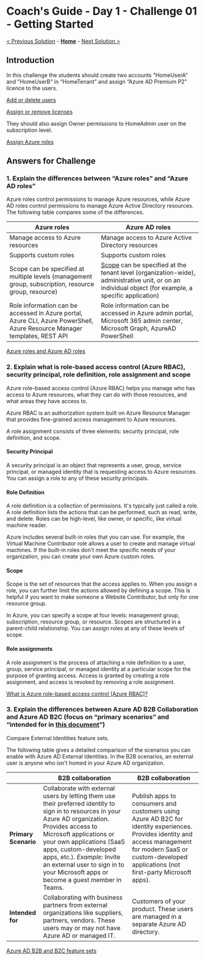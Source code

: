 # Coach's Guide - Day 1 - Challenge 01 - Getting Started

 [< Previous Solution](./Solution_D1_00.md) - **[Home](../README.md)** - [Next Solution >](./Solution_D1_02.md)

## Introduction

In this challenge the students should create two accounts "HomeUserA" and "HomeUserB" in “HomeTenant” and assign “Azure AD Premium P2” licence to the users.

[Add or delete users](https://docs.microsoft.com/en-us/azure/active-directory/fundamentals/add-users-azure-active-directory)

[Assign or remove licenses](https://docs.microsoft.com/en-us/azure/active-directory/fundamentals/license-users-groups#assign-licenses-to-users-or-groups)

They should also assign Owner permissions to HomeAdmin user on the subscription level.

[Assign Azure roles](https://docs.microsoft.com/en-us/azure/role-based-access-control/role-assignments-portal?tabs=current)

## Answers for Challenge

### 1. Explain the differences between “Azure roles” and “Azure AD roles”

Azure roles control permissions to manage Azure resources, while Azure AD roles control permissions to manage Azure Active Directory resources. The following table compares some of the differences.

| Azure roles                                                                                                               | Azure AD roles                                                                                                                                                                                                                                |
| ------------------------------------------------------------------------------------------------------------------------- | --------------------------------------------------------------------------------------------------------------------------------------------------------------------------------------------------------------------------------------------- |
| Manage access to Azure resources                                                                                          | Manage access to Azure Active Directory resources                                                                                                                                                                                             |
| Supports custom roles                                                                                                     | Supports custom roles                                                                                                                                                                                                                         |
| Scope can be specified at multiple levels (management group, subscription, resource group, resource)                      | [Scope](https://learn.microsoft.com/en-us/azure/active-directory/roles/custom-overview#scope) can be specified at the tenant level (organization-wide), administrative unit, or on an individual object (for example, a specific application) |
| Role information can be accessed in Azure portal, Azure CLI, Azure PowerShell, Azure Resource Manager templates, REST API | Role information can be accessed in Azure admin portal, Microsoft 365 admin center, Microsoft Graph, AzureAD PowerShell                                                                                                                       |

[Azure roles and Azure AD roles](https://docs.microsoft.com/en-us/azure/role-based-access-control/rbac-and-directory-admin-roles#differences-between-azure-roles-and-azure-ad-roles)

### 2. Explain what is role-based access control (Azure RBAC), security principal, role definition,  role assignment and scope

Azure role-based access control (Azure RBAC) helps you manage who has access to Azure resources, what they can do with those resources, and what areas they have access to.

Azure RBAC is an authorization system built on Azure Resource Manager that provides fine-grained access management to Azure resources.

A role assignment consists of three elements: security principal, role definition, and scope.

#### Security Principal

A security principal is an object that represents a user, group, service principal, or managed identity that is requesting access to Azure resources. You can assign a role to any of these security principals.

#### Role Definition

A role definition is a collection of permissions. It's typically just called a role. A role definition lists the actions that can be performed, such as read, write, and delete. Roles can be high-level, like owner, or specific, like virtual machine reader.

Azure includes several built-in roles that you can use. For example, the Virtual Machine Contributor role allows a user to create and manage virtual machines. If the built-in roles don't meet the specific needs of your organization, you can create your own Azure custom roles.

#### Scope

Scope is the set of resources that the access applies to. When you assign a role, you can further limit the actions allowed by defining a scope. This is helpful if you want to make someone a Website Contributor, but only for one resource group.

In Azure, you can specify a scope at four levels: management group, subscription, resource group, or resource. Scopes are structured in a parent-child relationship. You can assign roles at any of these levels of scope.

#### Role assignments

A role assignment is the process of attaching a role definition to a user, group, service principal, or managed identity at a particular scope for the purpose of granting access. Access is granted by creating a role assignment, and access is revoked by removing a role assignment.

[What is Azure role-based access control (Azure RBAC)?](https://docs.microsoft.com/en-us/azure/role-based-access-control/overview)

### 3. Explain the differences between Azure AD B2B Collaboration and Azure AD B2C (focus on “primary scenarios” and “intended for in [this  document](https://docs.microsoft.com/en-us/azure/active-directory/external-identities/external-identities-overview#comparing-external-identities-feature-sets)”)

Compare External Identities feature sets.

The following table gives a detailed comparison of the scenarios you can enable with Azure AD External Identities. In the B2B scenarios, an external user is anyone who isn't homed in your Azure AD organization.

|                      | **B2B collaboration**                                                                                                                                                                                                                                                                                                                                     | **B2B collaboration**                                                                                                                                                                                           |
| -------------------- | --------------------------------------------------------------------------------------------------------------------------------------------------------------------------------------------------------------------------------------------------------------------------------------------------------------------------------------------------------- | --------------------------------------------------------------------------------------------------------------------------------------------------------------------------------------------------------------- |
| **Primary Scenario** | Collaborate with external users by letting them use their preferred identity to sign in to resources in your Azure AD organization. Provides access to Microsoft applications or your own applications (SaaS apps, custom-developed apps, etc.).  *Example:* Invite an external user to sign in to your Microsoft apps or become a guest member in Teams. | Publish apps to consumers and customers using Azure AD B2C for identity experiences. Provides identity and access management for modern SaaS or custom-developed applications (not first-party Microsoft apps). |
| **Intended for**     | Collaborating with business partners from external organizations like suppliers, partners, vendors. These users may or may not have Azure AD or managed IT.                                                                                                                                                                                               | Customers of your product. These users are managed in a separate Azure AD directory.                                                                                                                            |

[Azure AD B2B and B2C feature sets](https://docs.microsoft.com/en-us/azure/active-directory/external-identities/external-identities-overview#comparing-external-identities-feature-sets)
